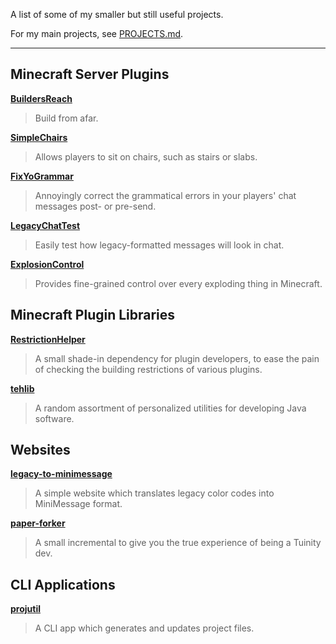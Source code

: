 A list of some of my smaller but still useful projects.

For my main projects, see [PROJECTS.md](PROJECTS.md).

---

## Minecraft Server Plugins

[**BuildersReach**][br]

> Build from afar.

[**SimpleChairs**][sc]

> Allows players to sit on chairs, such as stairs or slabs.

[**FixYoGrammar**][fyg]

> Annoyingly correct the grammatical errors in your players' chat messages post- or pre-send.

[**LegacyChatTest**][lct]

> Easily test how legacy-formatted messages will look in chat.

[**ExplosionControl**][ec]

> Provides fine-grained control over every exploding thing in Minecraft.

[br]: https://github.com/TehBrian/BuildersReach
[sc]: https://github.com/TehBrian/SimpleChairs
[fyg]: https://github.com/TehBrian/FixYoGrammar
[lct]: https://github.com/TehBrian/ChatTest
[ec]: https://github.com/TehBrian/ExplosionControl

## Minecraft Plugin Libraries

[**RestrictionHelper**][rh]

> A small shade-in dependency for plugin developers, to ease the pain of checking the building restrictions of various plugins.

[**tehlib**][tl]

> A random assortment of personalized utilities for developing Java software.

[rh]: https://github.com/TehBrian/RestrictionHelper
[tl]: https://github.com/TehBrian/tehlib

## Websites

[**legacy-to-minimessage**][ltm]

> A simple website which translates legacy color codes into MiniMessage format.

[**paper-forker**][pf]

> A small incremental to give you the true experience of being a Tuinity dev.

[ltm]: https://github.com/TehBrian/legacy-to-minimessage
[pf]: https://github.com/TehBrian/paper-forker

## CLI Applications

[**projutil**][pu]

> A CLI app which generates and updates project files.

[pu]: https://github.com/TehBrian/projutil
